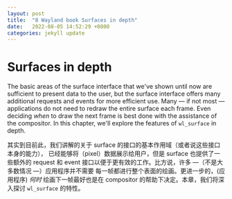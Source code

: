 ```yaml
---
layout: post
title:  "8 Wayland book Surfaces in depth"
date:   2022-08-05 14:52:29 +0800
categories: jekyll update
---
```

# Surfaces in depth

The basic areas of the surface interface that we've shown until now are
sufficient to present data to the user, but the surface interface offers many
additional requests and events for more efficient use. Many &mdash; if not most 
&mdash; applications do not need to redraw the entire surface each frame. Even 
deciding *when* to draw the next frame is best done with the assistance of the
compositor. In this chapter, we'll explore the features of `wl_surface` in
depth.

其实到目前此，我们讲解的关于 surface 的接口的基本作用域（或者说这些接口本身的能力），
已经能够将（pixel）数据展示给用户，但是 surface 也提供了一些额外的 request 和 event
接口以便于更有效的工作。比方说，许多 &mdash;（不是大多数情况 &mdash;）应用程序并不需要
每一帧都进行整个表面的绘画。更进一步的，(应用程序) *何时* 绘画下一帧最好也是在 compositor
的帮助下决定。本章，我们将深入探讨 `wl_surface` 的特性。
